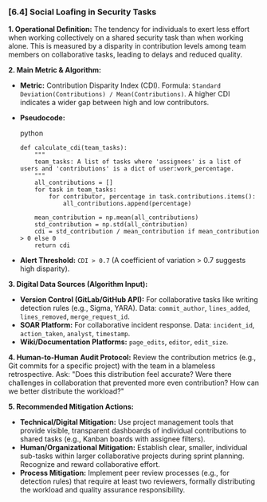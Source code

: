 ### **[6.4] Social Loafing in Security Tasks**

**1. Operational Definition:**
The tendency for individuals to exert less effort when working collectively on a shared security task than when working alone. This is measured by a disparity in contribution levels among team members on collaborative tasks, leading to delays and reduced quality.

**2. Main Metric & Algorithm:**

- **Metric:** Contribution Disparity Index (CDI). Formula: `Standard Deviation(Contributions) / Mean(Contributions)`. A higher CDI indicates a wider gap between high and low contributors.

- **Pseudocode:**

  python

  ```
  def calculate_cdi(team_tasks):
      """
      team_tasks: A list of tasks where 'assignees' is a list of users and 'contributions' is a dict of user:work_percentage.
      """
      all_contributions = []
      for task in team_tasks:
          for contributor, percentage in task.contributions.items():
              all_contributions.append(percentage)
  
      mean_contribution = np.mean(all_contributions)
      std_contribution = np.std(all_contribution)
      cdi = std_contribution / mean_contribution if mean_contribution > 0 else 0
      return cdi
  ```

  

- **Alert Threshold:** `CDI > 0.7` (A coefficient of variation > 0.7 suggests high disparity).

**3. Digital Data Sources (Algorithm Input):**

- **Version Control (GitLab/GitHub API):** For collaborative tasks like writing detection rules (e.g., Sigma, YARA). Data: `commit_author`, `lines_added`, `lines_removed`, `merge_request_id`.
- **SOAR Platform:** For collaborative incident response. Data: `incident_id`, `action_taken`, `analyst`, `timestamp`.
- **Wiki/Documentation Platforms:** `page_edits`, `editor`, `edit_size`.

**4. Human-to-Human Audit Protocol:**
Review the contribution metrics (e.g., Git commits for a specific project) with the team in a blameless retrospective. Ask: "Does this distribution feel accurate? Were there challenges in collaboration that prevented more even contribution? How can we better distribute the workload?"

**5. Recommended Mitigation Actions:**

- **Technical/Digital Mitigation:** Use project management tools that provide visible, transparent dashboards of individual contributions to shared tasks (e.g., Kanban boards with assignee filters).
- **Human/Organizational Mitigation:** Establish clear, smaller, individual sub-tasks within larger collaborative projects during sprint planning. Recognize and reward collaborative effort.
- **Process Mitigation:** Implement peer review processes (e.g., for detection rules) that require at least two reviewers, formally distributing the workload and quality assurance responsibility.